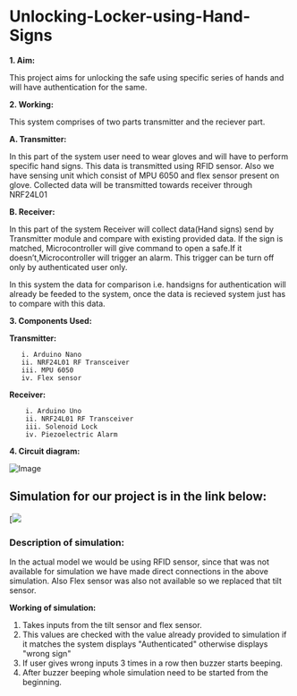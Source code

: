 # Unlocking-Locker-using-Hand-Signs

 **1. Aim:**  
 
   This project aims for unlocking the safe using specific series of hands and will have authentication for the same.  
   
 
 
 **2. Working:**  

  This system comprises of two parts transmitter and the reciever part.  
  
  **A. Transmitter:**  
  
   In this part of the system user need to wear gloves and will have to perform specific hand signs.
   This data is transmitted using RFID sensor. Also we have sensing unit which consist of MPU 6050 and flex sensor present on glove.
   Collected data will be transmitted towards receiver through NRF24L01 
      
  **B. Receiver:**  
  
   In this part of the system Receiver will collect data(Hand signs) send by Transmitter module and compare with existing provided data.
   If the sign is matched, Microcontroller will give command to open a safe.If it doesn’t,Microcontroller will trigger an alarm.
   This trigger can be turn off only by authenticated user only.

  In this system the data for comparison i.e. handsigns for authentication will already be feeded to the system, once the data is recieved
  system just has to compare with this data.
  
  
  
  
  **3. Components Used:**
       
   **Transmitter:**  
   
       i. Arduino Nano  
       ii. NRF24L01 RF Transceiver  
       iii. MPU 6050  
       iv. Flex sensor  
       
   **Receiver:**  
   
        i. Arduino Uno
        ii. NRF24L01 RF Transceiver
        iii. Solenoid Lock
        iv. Piezoelectric Alarm    
       
  
  
  
  **4. Circuit diagram:**  
  
  ![Image](https://github.com/aneeshKM/Unlocking-Locker-using-Hand-Signs/blob/main/Arduino%20FLex%20LCD%20Tilt%20Interface.png)
  
  


## Simulation for our project is in the link below:

[![](https://www.tinkercad.com/embed/6cQAeb9IcAR?editbtn=1 "")


### Description of simulation:  

In the actual model we would be using RFID sensor, since that was not available for simulation we have made direct connections in the above simulation.
Also Flex sensor was also not available so we replaced that tilt sensor.


**Working of simulation:**  

1. Takes inputs from the tilt sensor and flex sensor.
2. This values are checked with the value already provided to simulation if it matches the system displays "Authenticated" otherwise displays "wrong sign"
3. If user gives wrong inputs 3 times in a row then buzzer starts beeping.
4. After buzzer beeping whole simulation need to be started from the beginning.
